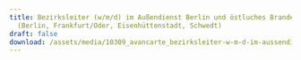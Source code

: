 ```yaml
---
title: Bezirksleiter (w/m/d) im Außendienst Berlin und östluches Brandenburg
  (Berlin, Frankfurt/Oder, Eisenhüttenstadt, Schwedt)
draft: false
download: /assets/media/10309_avancarte_bezirksleiter-w-m-d-im-aussendienst_berlin-frankfurt-oder-eisenhuettenstadt-schwedt.pdf
---
```

